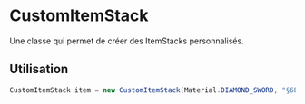 # CustomItemStack
Une classe qui permet de créer des ItemStacks personnalisés.

## Utilisation
```java
CustomItemStack item = new CustomItemStack(Material.DIAMOND_SWORD, "§6Épée en diamant", "premiere ligne de lore", "deuxieme ligne de lore");
```